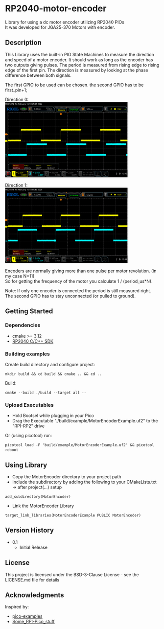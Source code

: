 # RP2040-motor-encoder

Library for using a dc motor encoder utilizing RP2040 PIOs<br>
It was developed for JGA25-370 Motors with encoder.

## Description

This Library uses the built-in PIO State Machines to measure the direction and speed of a motor encoder.
It should work as long as the encoder has two outputs giving pulses.
The period is measured from rising edge to rising edge of the first pin.
The direction is measured by looking at the phase difference between both signals.

The first GPIO to be used can be chosen. the second GPIO has to be first_pin+1;

Direction 0:
<br><img width="400px" src="./img/OS2.png" alt="scope showing to pulses with pulse 1 running 90° prior to pulse 2" />

Direction 1:
<br><img width="400px" src="./img/OS1.png" alt="scope showing to pulses with pulse 1 running 90° after pulse 2" />

Encoders are normally giving more than one pulse per motor revolution. (in my case N=11)<br>
So for getting the frequency of the motor you calculate 1 / (period_us*N).

Note: If only one encoder is connected the period is still measured right. The second GPIO has to stay unconnected (or pulled to ground).

## Getting Started

### Dependencies

* cmake >= 3.12
* <a href="https://www.raspberrypi.com/documentation/microcontrollers/c_sdk.html">RP2040 C/C++ SDK</a>

### Building examples

Create build directory and configure project:
```
mkdir build && cd build && cmake .. && cd ..
```

Build:
```
cmake --build ./build --target all -- 
```

### Upload Executables

* Hold Bootsel while plugging in your Pico
* Drag the Executable "./build/example/MotorEncoderExample.uf2" to the "RPI-RP2" drive

Or (using picotool) run:
```
picotool load -F 'build/example/MotorEncoderExample.uf2' && picotool reboot
```

## Using Library

* Copy the MotorEncoder directory to your project path
* Include the subdirectory by adding the following to your CMakeLists.txt -> after project(...) setup
```
add_subdirectory(MotorEncoder)
```
* Link the MotorEncoder Library
```
target_link_libraries(MotorEncoderExample PUBLIC MotorEncoder)
```

## Version History

* 0.1
    * Initial Release

## License

This project is licensed under the BSD-3-Clause License - see the LICENSE.md file for details

## Acknowledgments

Inspired by:
* [pico-examples](https://github.com/raspberrypi/pico-examples)
* [Some_RPI-Pico_stuff](https://github.com/GitJer/Some_RPI-Pico_stuff/tree/main)